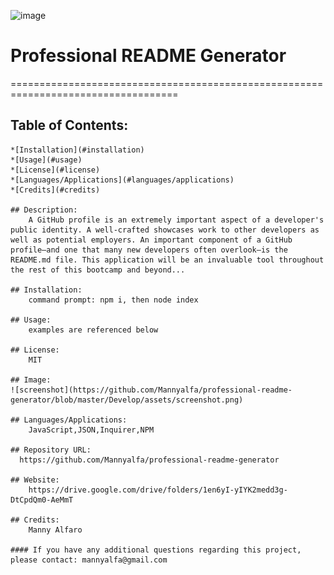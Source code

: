![image](https://img.shields.io/badge/license-MIT-green)
# Professional README Generator
  ===================================================================================
## Table of Contents:

    *[Installation](#installation)
    *[Usage](#usage)
    *[License](#license)
    *[Languages/Applications](#languages/applications)
    *[Credits](#credits)

    ## Description:
        A GitHub profile is an extremely important aspect of a developer's public identity. A well-crafted showcases work to other developers as well as potential employers. An important component of a GitHub profile—and one that many new developers often overlook—is the README.md file. This application will be an invaluable tool throughout the rest of this bootcamp and beyond...

    ## Installation:
        command prompt: npm i, then node index

    ## Usage:
        examples are referenced below

    ## License:
        MIT

    ## Image:
    ![screenshot](https://github.com/Mannyalfa/professional-readme-generator/blob/master/Develop/assets/screenshot.png)

    ## Languages/Applications:
        JavaScript,JSON,Inquirer,NPM

    ## Repository URL:
      https://github.com/Mannyalfa/professional-readme-generator 

    ## Website:
        https://drive.google.com/drive/folders/1en6yI-yIYK2medd3g-DtCpdQm0-AeMmT   
    
    ## Credits:
        Manny Alfaro

    #### If you have any additional questions regarding this project, please contact: mannyalfa@gmail.com


    